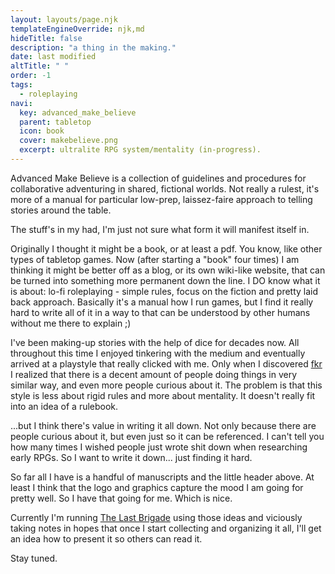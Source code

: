 ```yaml
---
layout: layouts/page.njk
templateEngineOverride: njk,md
hideTitle: false
description: "a thing in the making."
date: last modified
altTitle: " "
order: -1
tags: 
  - roleplaying
navi:
  key: advanced_make_believe
  parent: tabletop
  icon: book
  cover: makebelieve.png
  excerpt: ultralite RPG system/mentality (in-progress).
---
```


Advanced Make Believe is a collection of guidelines and procedures for collaborative adventuring in shared, fictional worlds. Not really a rulest, it's more of a manual for particular low-prep, laissez-faire approach to telling stories around the table.

The stuff's in my had, I'm just not sure what form it will manifest itself in.

Originally I thought it might be a book, or at least a pdf. You know, like other types of tabletop games. Now (after starting a "book" four times) I am thinking it might be better off as a blog, or its own wiki-like website, that can be turned into something more permanent down the line. I DO know what it is about: lo-fi roleplaying - simple rules, focus on the fiction and pretty laid back approach. Basically it's a manual how I run games, but I find it really hard to write all of it in a way to that can be understood by other humans without me there to explain ;) 

I've been making-up stories with the help of dice for decades now. All throughout this time I enjoyed tinkering with the medium and eventually arrived at a playstyle that really clicked with me. Only when I discovered [fkr](/fkr) I realized that there is a decent amount of people doing things in very similar way, and even more people curious about it. The problem is that this style is less about rigid rules and more about mentality. It doesn't really fit into an idea of a rulebook.

...but I think there's value in writing it all down. Not only because there are people curious about it, but even just so it can be referenced. I can't tell you how many times I wished people just wrote shit down when researching early RPGs. So I want to write it down... just finding it hard.   

So far all I have is a handful of manuscripts and the little header above. At least I think that the logo and graphics capture the mood I am going for pretty well. So I have that going for me. Which is nice.

Currently I'm running [The Last Brigade](/theLastBrigade) using those ideas and viciously taking notes in hopes that once I start collecting and organizing it all, I'll get an idea how to present it so others can read it. 

Stay tuned.

<br>



